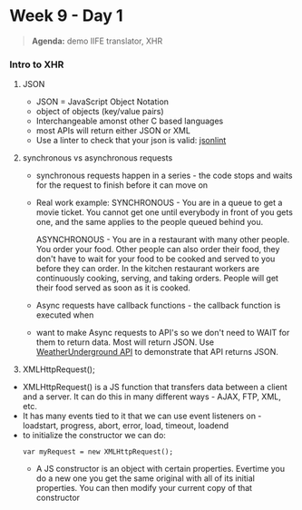# Week 9 - Day 1

> **Agenda:** demo IIFE translator, XHR


### Intro to XHR

1.  JSON
	* JSON = JavaScript Object Notation
	* object of objects (key/value pairs)
	* Interchangeable amonst other C based languages
	* most APIs will return either JSON or XML
	* Use a linter to check that your json is valid: [jsonlint](http://jsonlint.com/)

2.  synchronous vs asynchronous requests
	* synchronous requests happen in a series - the code stops and waits for the request to finish before it can move on

	* Real work example:
		SYNCHRONOUS - You are in a queue to get a movie ticket. You cannot get one until everybody in front of you gets one, and the same applies to the people queued behind you.

		ASYNCHRONOUS - You are in a restaurant with many other people. You order your food. Other people can also order their food, they don't have to wait for your food to be cooked and served to you before they can order. In the kitchen restaurant workers are continuously cooking, serving, and taking orders. People will get their food served as soon as it is cooked.
	* Async requests have callback functions - the callback function is executed when 
	* want to make Async requests to API's so we don't need to WAIT for them to return data.  Most will return JSON.  Use [WeatherUnderground API](https://www.wunderground.com/weather/api/d/docs) to demonstrate that API returns JSON.

3.  XMLHttpRequest();
  * XMLHttpRequest() is a JS function that transfers data between a client and a server.  It can do this in many different ways - AJAX, FTP, XML, etc.
  * It has many events tied to it that we can use event listeners on - loadstart, progress, abort, error, load, timeout, loadend
  * to initialize the constructor we can do:
	  ```
	  var myRequest = new XMLHttpRequest();
	  ```
	* A JS constructor is an object with certain properties.  Evertime you do a new one you get the same original with all of its initial properties.  You can then modify your current copy of that constructor















